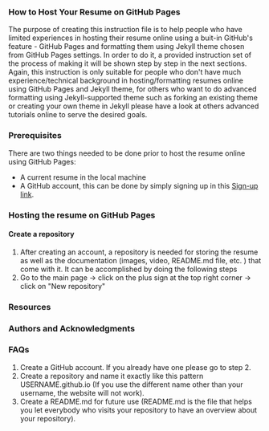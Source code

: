 ### How to Host Your Resume on GitHub Pages
 The purpose of creating this instruction file is to help people who have limited experiences in hosting their resume online using a buit-in GitHub's feature - GitHub Pages and formatting them using Jekyll theme chosen from GitHub Pages settings. In order to do it, a provided instruction set of the process of making it will be shown step by step in the next sections. Again, this instruction is only suitable for people who don't have much experience/technical background in hosting/formatting resumes online using GitHub Pages and Jekyll theme, for others who want to do advanced formatting using Jekyll-supported theme such as forking an existing theme or creating your own theme in Jekyll please have a look at others advanced tutorials online to serve the desired goals.

### Prerequisites
 There are two things needed to be done prior to host the resume online using GitHub Pages:
-  A current resume in the local machine
-  A GitHub account, this can be done by simply signing up in this [Sign-up link](https://github.com/join).

### Hosting the resume on GitHub Pages
#### Create a repository
 1. After creating an account, a repository is needed for storing the resume as well as the documentation (images, video, README.md file, etc. ) that come with it. It can be accomplished by doing the following steps
 1. Go to the main page -> click on the plus sign at the top right corner -> click on "New repository" 

### Resources

### Authors and Acknowledgments

### FAQs


1. Create a GitHub account. If you already have one please go to step 2.
2. Create a repository and name it exactly like this pattern USERNAME.github.io (If you use the different name other than your username, the website will not work).
3. Create a README.md for future use (README.md is the file that helps you let everybody who visits your repository to have an overview about your repository).

